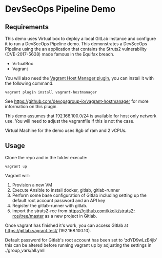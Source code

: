 # DevSecOps Pipeline Demo

## Requirements

This demo uses Virtual box to deploy a local GitLab instance and configure it to run a DevSecOps Pipeline demo.  This demonstrates a DevSecOps Pipeline using the an application that contains the Struts2 vulnerability (CVE-2017-5638) made famous in the Equifax breach.

* VirtualBox
* Vagrant

You will also need the [Vagrant Host Manager plugin](https://github.com/devopsgroup-io/vagrant-hostmanager), you can install it with the following command:

`vagrant plugin install vagrant-hostmanager`

See <https://github.com/devopsgroup-io/vagrant-hostmanager> for more information on this plugin.

This demo assumes that 192.168.100.0/24 is available for host only network use.  You will need to adjust the vagrantfile if this is not the case.

Virtual Machine for the demo uses 8gb of ram and 2 vCPUs.

## Usage

Clone the repo and in the folder execute:

`vagrant up`

Vagrant will:

1. Provision a new VM
2. Execute Ansible to install docker, gitlab, gitlab-runner
3. Perform some base configuration of Gitlab including setting up the default root account password and an API key
4. Register the gitlab-runner with gitlab.
5. Import the struts2-rce from https://github.com/kkolk/struts2-rce/tree/master as a new project in Gitlab.

Once vagrant has finished it's work, you can access Gitlab at https://gitlab.vagrant.test/ (192.168.100.10).

Default password for Gitlab's root account has been set to 'zdYD9wLzE4jb' this can be altered before running vagrant up by adjusting the settings in ./group_vars/all.yml

